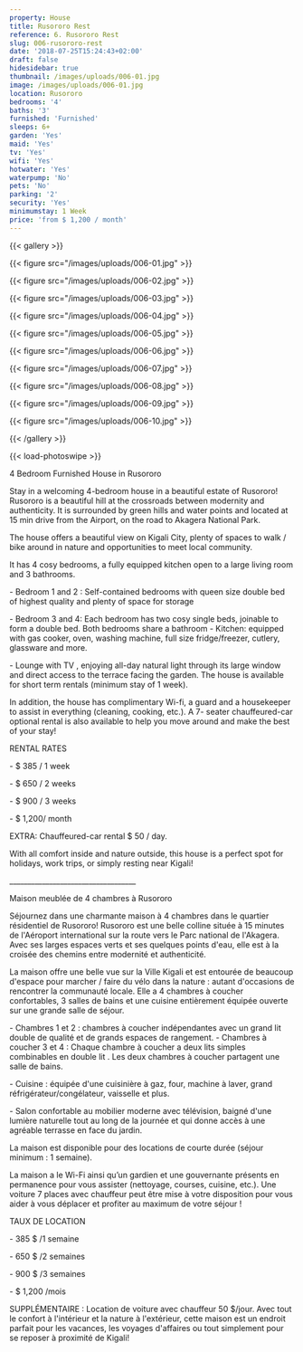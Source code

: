 ```yaml
---
property: House
title: Rusororo Rest
reference: 6. Rusororo Rest
slug: 006-rusororo-rest
date: '2018-07-25T15:24:43+02:00'
draft: false
hidesidebar: true
thumbnail: /images/uploads/006-01.jpg
image: /images/uploads/006-01.jpg
location: Rusororo
bedrooms: '4'
baths: '3'
furnished: 'Furnished'
sleeps: 6+
garden: 'Yes'
maid: 'Yes'
tv: 'Yes'
wifi: 'Yes'
hotwater: 'Yes'
waterpump: 'No'
pets: 'No'
parking: '2'
security: 'Yes'
minimumstay: 1 Week
price: 'from $ 1,200 / month'
---
```

{{< gallery >}}

  {{< figure src="/images/uploads/006-01.jpg" >}}

  {{< figure src="/images/uploads/006-02.jpg" >}}

  {{< figure src="/images/uploads/006-03.jpg" >}}

  {{< figure src="/images/uploads/006-04.jpg" >}}

 {{< figure src="/images/uploads/006-05.jpg" >}}

  {{< figure src="/images/uploads/006-06.jpg" >}}

  {{< figure src="/images/uploads/006-07.jpg" >}}

  {{< figure src="/images/uploads/006-08.jpg" >}}

 {{< figure src="/images/uploads/006-09.jpg" >}}

  {{< figure src="/images/uploads/006-10.jpg" >}}

  {{< /gallery >}}

{{< load-photoswipe >}}

4 Bedroom Furnished House in Rusororo

Stay in a welcoming 4-bedroom house in a beautiful estate of Rusororo! Rusororo is a beautiful hill at the crossroads between modernity and authenticity. It is surrounded by green hills and water points and located at 15 min drive from the Airport, on the road to Akagera National Park.

The house offers a beautiful view on Kigali City, plenty of spaces to walk / bike around in nature and opportunities to meet local community.

It has 4 cosy bedrooms, a fully equipped kitchen open to a large living room and 3 bathrooms.

\- Bedroom 1 and 2 : Self-contained bedrooms with queen size double bed of highest quality and plenty of space for storage

\- Bedroom 3 and 4: Each bedroom has two cosy single beds, joinable to form a double bed. Both bedrooms share a bathroom - Kitchen: equipped with gas cooker, oven, washing machine, full size fridge/freezer, cutlery, glassware and more.

\- Lounge with TV , enjoying all-day natural light through its large window and direct access to the terrace facing the garden. The house is available for short term rentals (minimum stay of 1 week).

In addition, the house has complimentary Wi-fi, a guard and a housekeeper to assist in everything (cleaning, cooking, etc.). A 7- seater chauffeured-car optional rental is also available to help you move around and make the best of your stay!

RENTAL RATES

\- $ 385 / 1 week

\- $ 650 / 2 weeks

\- $ 900 / 3 weeks

\- $ 1,200/ month

EXTRA: Chauffeured-car rental $ 50 / day.

With all comfort inside and nature outside, this house is a perfect spot for holidays, work trips, or simply resting near Kigali!

\_\_\_\_\_\_\_\_\_\_\_\_\_\_\_\_\_\_\_\_\_\_\_\_\_\_\_\_\_\_\_\_\_\__

Maison meublée de 4 chambres à Rusororo

Séjournez dans une charmante maison à 4 chambres dans le quartier résidentiel de Rusororo! Rusororo est une belle colline située à 15 minutes de l'Aéroport international sur la route vers le Parc national de l'Akagera. Avec ses larges espaces verts et ses quelques points d'eau, elle est à la croisée des chemins entre modernité et authenticité.

La maison offre une belle vue sur la Ville Kigali et est entourée de beaucoup d'espace pour marcher / faire du vélo dans la nature : autant d'occasions de rencontrer la communauté locale. Elle a 4 chambres à coucher confortables, 3 salles de bains et une cuisine entièrement équipée ouverte sur une grande salle de séjour.

\- Chambres 1 et 2 : chambres à coucher indépendantes avec un grand lit double de qualité et de grands espaces de rangement. - Chambres à coucher 3 et 4 : Chaque chambre à coucher a deux lits simples combinables en double lit . Les deux chambres à coucher partagent une salle de bains.

\- Cuisine : équipée d'une cuisinière à gaz, four, machine à laver, grand réfrigérateur/congélateur, vaisselle et plus.

\- Salon confortable au mobilier moderne avec télévision, baigné d'une lumière naturelle tout au long de la journée et qui donne accès à une agréable terrasse en face du jardin.

La maison est disponible pour des locations de courte durée (séjour minimum : 1 semaine).

La maison a le Wi-Fi ainsi qu’un gardien et une gouvernante présents en permanence pour vous assister (nettoyage, courses, cuisine, etc.). Une voiture 7 places avec chauffeur peut être mise à votre disposition pour vous aider à vous déplacer et profiter au maximum de votre séjour !

TAUX DE LOCATION

\- 385 $ /1 semaine

\- 650 $ /2 semaines

\- 900 $ /3 semaines

\- $ 1,200 /mois

SUPPLÉMENTAIRE : Location de voiture avec chauffeur 50 $/jour. Avec tout le confort à l'intérieur et la nature à l'extérieur, cette maison est un endroit parfait pour les vacances, les voyages d'affaires ou tout simplement pour se reposer à proximité de Kigali!
